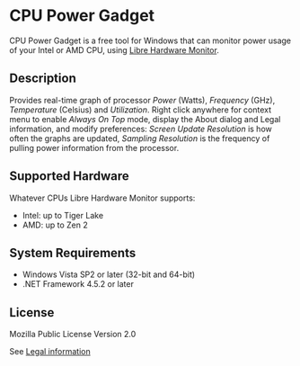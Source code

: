 # CPU Power Gadget

CPU Power Gadget is a free tool for Windows that can monitor power usage of your Intel or AMD CPU, using [Libre Hardware Monitor](https://github.com/LibreHardwareMonitor/LibreHardwareMonitor).

## Description

Provides real-time graph of processor *Power* (Watts), *Frequency* (GHz), *Temperature* (Celsius) and *Utilization*. Right click anywhere for context menu to enable *Always On Top* mode, display the About dialog and Legal information, and modify preferences: *Screen Update Resolution* is how often the graphs are updated, *Sampling Resolution* is the frequency of pulling power information from the processor.

## Supported Hardware

Whatever CPUs Libre Hardware Monitor supports:

- Intel: up to Tiger Lake
- AMD: up to Zen 2

## System Requirements

- Windows Vista SP2 or later (32-bit and 64-bit)
- .NET Framework 4.5.2 or later

## License

Mozilla Public License Version 2.0

See [Legal information](<CPU Power Gadget/Resources/legal.txt>)